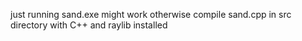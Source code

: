 just running sand.exe might work
otherwise compile sand.cpp in src directory with C++ and raylib installed
